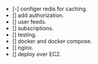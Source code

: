 - [-] configer redis for caching.
- [] add authorization. 
- [] user feeds.
- [] subscriptions.
- [] testing.
- [] docker and docker compose.
- [] nginx.
- [] deploy over EC2.
